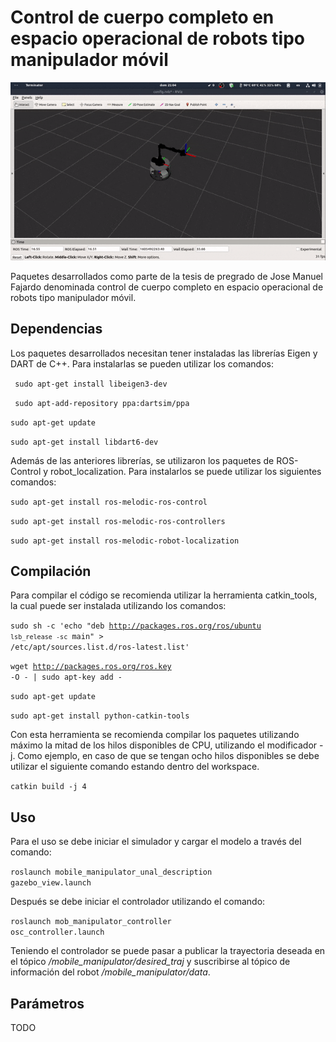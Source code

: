 # Control de cuerpo completo en espacio operacional de robots tipo manipulador móvil
 
<img src="./docs/img/mobile_manipulator_demo.gif"/>

Paquetes desarrollados como parte de la tesis de pregrado de Jose Manuel Fajardo denominada control de cuerpo completo en espacio operacional de robots tipo manipulador móvil.
 
## Dependencias
 
Los paquetes desarrollados necesitan tener instaladas las librerías Eigen y DART de C++. Para instalarlas se pueden utilizar los comandos:
 
<code> sudo apt-get install libeigen3-dev</code>
 
<code> sudo apt-add-repository ppa:dartsim/ppa </code>

<code>sudo apt-get update  </code>

<code>sudo apt-get install libdart6-dev </code>

 
Además de las anteriores librerías, se utilizaron los paquetes de ROS-Control y robot_localization. Para instalarlos se puede utilizar los siguientes comandos:
 
<code>sudo apt-get install ros-melodic-ros-control</code>

<code>sudo apt-get install ros-melodic-ros-controllers</code>
 
<code>sudo apt-get install ros-melodic-robot-localization</code>
 
## Compilación
 
Para compilar el código se recomienda utilizar la herramienta catkin_tools, la cual puede ser instalada utilizando los comandos:
 
<code>sudo sh -c 'echo "deb http://packages.ros.org/ros/ubuntu `lsb_release -sc` main" > /etc/apt/sources.list.d/ros-latest.list'  </code>

<code>wget http://packages.ros.org/ros.key -O - | sudo apt-key add - </code>

<code>sudo apt-get update  </code>

<code>sudo apt-get install python-catkin-tools</code>
 
Con esta herramienta se recomienda compilar los paquetes utilizando máximo la mitad de los hilos disponibles de CPU, utilizando el modificador -j. Como ejemplo, en caso de que se tengan ocho hilos disponibles se debe utilizar el siguiente comando estando dentro del workspace.
 
<code>catkin build -j 4</code>
 
## Uso
 
Para el uso se debe iniciar el simulador y cargar el modelo a través del comando:
 
<code>roslaunch mobile_manipulator_unal_description gazebo_view.launch </code>
 
Después se debe iniciar el controlador utilizando el comando:
 
<code>roslaunch mob_manipulator_controller osc_controller.launch</code>
 
Teniendo el controlador se puede pasar a publicar la trayectoria deseada en el tópico */mobile_manipulator/desired_traj* y suscribirse al tópico de información del robot */mobile_manipulator/data*.
 
## Parámetros
 
TODO

